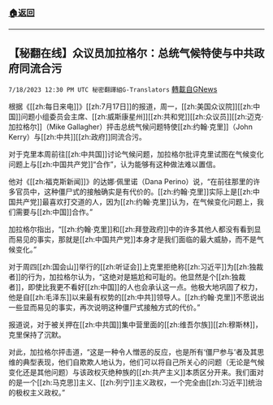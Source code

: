 ###  [:house:返回](README.md)
---


## 【秘翻在线】众议员加拉格尔：总统气候特使与中共政府同流合污
`7/18/2023 12:30 PM UTC 秘密翻譯組G-Translators` [轉載自GNews](https://gnews.org/articles/1468942)

根据《[[zh:每日来电]]》[[zh:7月17日]]的报道，周一，[[zh:美国众议院]][[zh:中国]]问题小组委员会主席、[[zh:威斯康星州]][[zh:共和党]][[zh:众议员]][[zh:迈克·加拉格尔]]（Mike Gallagher）抨击总统气候问题特使[[zh:约翰·克里]]（John Kerry）与[[zh:中共]][[zh:政府]]同流合污。

对于克里本周前往[[zh:中共国]]讨论气候问题，加拉格尔批评克里试图在气候变化问题上与[[zh:中国共产党]]“合作”，认为能够有这种做法难以置信。

他对《[[zh:福克斯新闻]]》的达娜·佩里诺（Dana Perino）说，“在前往那里的许多官员中，这种僵尸式的接触确实是有代价的。[[zh:约翰·克里]]实际上是[[zh:中国共产党]]最喜欢打交道的人，因为[[zh:约翰·克里]]认为，在气候变化问题上，我们需要与[[zh:中国]]合作。”

加拉格尔指出，“[[zh:约翰·克里]]和[[zh:拜登政府]]中的许多其他人都没有看到显而易见的事实，那就是[[zh:中国共产党]]本身才是我们面临的最大威胁，而不是气候变化。”

对于周四[[zh:国会山]]举行的[[zh:听证会]]上克里拒绝称[[zh:习近平]]为[[zh:独裁者]]的行为，加拉格尔认为，“这绝对是尴尬和可耻的。他显然是个[[zh:独裁者]]，即使比我更不看好[[zh:中国]]的人也会承认这一点。他极大地巩固了权力，他是自[[zh:毛泽东]]以来最有权势的[[zh:中共]]领导人。[[zh:约翰·克里]]不愿说出一些显而易见的事实，再次说明这种僵尸式接触方式的代价。”

报道说，对于被关押在[[zh:中共国]]集中营里面的[[zh:维吾尔族]][[zh:穆斯林]]，克里保持了沉默。

对此，加拉格尔抨击道，“这是一种令人憎恶的反应，也是所有‘僵尸参与’者及其思维的典型表现，他们自欺欺人地认为，他们可以将自己所关心的问题（无论是气候变化还是其他问题）与该政权灭绝种族的[[zh:共产主义]]本质区分开来。我们面对的是一个[[zh:马克思]]主义、[[zh:列宁]]主义政权，一个完全由[[zh:习近平]]统治的极权主义政权。”
